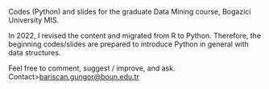 Codes (Python) and slides for the graduate Data Mining course, Bogazici University MIS.

In 2022, I revised the content and migrated from R to Python. Therefore, the beginning codes/slides are prepared to introduce Python in general with data structures.

Feel free to comment, suggest / improve, and ask.
Contact>bariscan.gungor@boun.edu.tr
